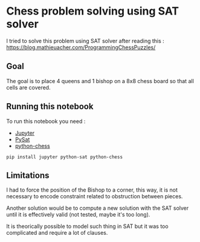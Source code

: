 # Chess problem solving using SAT solver

I tried to solve this problem using SAT solver after reading this : https://blog.mathieuacher.com/ProgrammingChessPuzzles/

## Goal

The goal is to place 4 queens and 1 bishop on a 8x8 chess board so that all cells are covered.

## Running this notebook

To run this notebook you need : 

- [Jupyter](https://jupyter.org/)
- [PySat](https://pysathq.github.io/docs/html/index.html)
- [python-chess](https://python-chess.readthedocs.io/en/latest/)

`pip install jupyter python-sat python-chess`

## Limitations

I had to force the position of the Bishop to a corner, this way, it is not necessary to encode constraint related to obstruction between pieces.

Another solution would be to compute a new solution with the SAT solver until it is effectively valid (not tested, maybe it's too long).

It is theorically possible to model such thing in SAT but it was too complicated and require a lot of clauses.